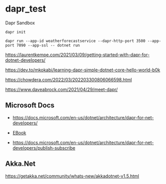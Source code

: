 # dapr_test

Dapr Sandbox

```
dapr init
```

```
dapr run --app-id weatherforecastservice --dapr-http-port 3500 --app-port 7090 --app-ssl -- dotnet run
```

https://laurentkempe.com/2021/03/09/getting-started-with-dapr-for-dotnet-developers/

https://dev.to/mkokabi/learning-dapr-simple-dotnet-core-hello-world-b0k

https://chowdera.com/2022/03/202203300806066598.html

https://www.daveabrock.com/2021/04/29/meet-dapr/

## Microsoft Docs

- https://docs.microsoft.com/en-us/dotnet/architecture/dapr-for-net-developers/

- [EBook](https://dotnet.microsoft.com/en-us/download/e-book/dapr/pdf)

- https://docs.microsoft.com/en-us/dotnet/architecture/dapr-for-net-developers/publish-subscribe

## Akka.Net

https://getakka.net/community/whats-new/akkadotnet-v1.5.html
